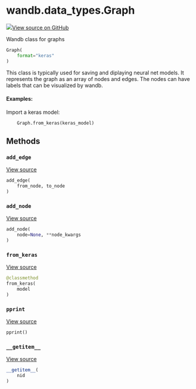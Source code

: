 # wandb.data_types.Graph

[![](https://www.tensorflow.org/images/GitHub-Mark-32px.png)View source on GitHub](https://www.github.com/wandb/client/tree/v0.12.2/wandb/data_types.py#L1233-L1393)

Wandb class for graphs

```python
Graph(
    format="keras"
)
```

This class is typically used for saving and diplaying neural net models. It represents the graph as an array of nodes and edges. The nodes can have labels that can be visualized by wandb.

#### Examples:

Import a keras model:

```
    Graph.from_keras(keras_model)
```

## Methods

### `add_edge` <a href="add_edge" id="add_edge"></a>

[View source](https://www.github.com/wandb/client/tree/v0.12.2/wandb/data_types.py#L1319-L1323)

```python
add_edge(
    from_node, to_node
)
```

### `add_node` <a href="add_node" id="add_node"></a>

[View source](https://www.github.com/wandb/client/tree/v0.12.2/wandb/data_types.py#L1305-L1317)

```python
add_node(
    node=None, **node_kwargs
)
```

### `from_keras` <a href="from_keras" id="from_keras"></a>

[View source](https://www.github.com/wandb/client/tree/v0.12.2/wandb/data_types.py#L1325-L1354)

```python
@classmethod
from_keras(
    model
)
```

### `pprint` <a href="pprint" id="pprint"></a>

[View source](https://www.github.com/wandb/client/tree/v0.12.2/wandb/data_types.py#L1299-L1303)

```python
pprint()
```

### `__getitem__` <a href="__getitem__" id="__getitem__"></a>

[View source](https://www.github.com/wandb/client/tree/v0.12.2/wandb/data_types.py#L1296-L1297)

```python
__getitem__(
    nid
)
```
